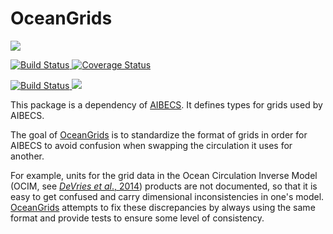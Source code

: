 # OceanGrids

<p>
  <img src="https://img.shields.io/badge/stability-experimental-orange.svg">
</p>
<p>
  <a href="https://travis-ci.com/briochemc/OceanGrids.jl">
    <img alt="Build Status" src="https://travis-ci.com/briochemc/OceanGrids.jl.svg?branch=master">
  </a>
  <a href='https://coveralls.io/github/briochemc/OceanGrids.jl'>
    <img src='https://coveralls.io/repos/github/briochemc/OceanGrids.jl/badge.svg' alt='Coverage Status' />
  </a>
</p>
<p>
  <a href="https://ci.appveyor.com/project/briochemc/OceanGrids-jl">
    <img alt="Build Status" src="https://ci.appveyor.com/api/projects/status/6egisrrfgqnyu43n?svg=true">
  </a>
  <a href="https://codecov.io/gh/briochemc/OceanGrids.jl">
    <img src="https://codecov.io/gh/briochemc/OceanGrids.jl/branch/master/graph/badge.svg" />
  </a>
</p>

This package is a dependency of [AIBECS](https://github.com/briochemc/AIBECS.jl.git).
It defines types for grids used by AIBECS.

The goal of [OceanGrids](https://github.com/briochemc/OceanGrids.jl.git) is to standardize the format of grids in order for AIBECS to avoid confusion when swapping the circulation it uses for another.

For example, units for the grid data in the Ocean Circulation Inverse Model (OCIM, see [*DeVries et al*., 2014](https://doi.org/10.1002/2013GB004739)) products are not documented, so that it is easy to get confused and carry dimensional inconsistencies in one's model.
[OceanGrids](https://github.com/briochemc/OceanGrids.jl.git) attempts to fix these discrepancies by always using the same format and provide tests to ensure some level of consistency.
